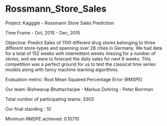 # Rossmann_Store_Sales
Project: Kagggle - Rossmann Store Sales Prediction

Time Frame - Oct, 2015 - Dec, 2015

Objective: Predict Sales of 1100 different drug stores belonging to three different store-types and spanning over 
28 cities in Germany. We had data for a total of 152 weeks with intermittent weeks missing for a number of stores, and we were to
forecast the daily sales for next 6 weeks. This competition was a perfect ground for us to test the classical time series 
models along with fancy machine learning algorithms.

Evaluation metric: Root Mean Squared Percentage Error (RMSPE)

Our team: Bishwarup Bhattacharjee - Markus Dohring - Peter Borrman

Total number of participating teams: 3303

Our final standing : 10

Minimum RMSPE achieved: 0.10710

